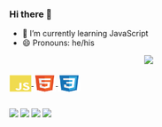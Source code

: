 ### Hi there 👋

- 🌱 I’m currently learning JavaScript
- 😄 Pronouns: he/his

<div align="center">
  <a href="https://github.com/cadeteandre">
  <img height="180em" src="https://github-readme-stats.vercel.app/api?username=cadeteandre&show_icons=true&theme=midnight-purple&include_all_commits=true&count_private=true"/>
 <!-- <img height="180em" src="https://github-readme-stats.vercel.app/api/top-langs/?username=cadeteandre&layout=compact&langs_count=7&theme=midnight-purple"/> -->
</div>
<div style="display: inline_block"><br>
 
  <img align="center" alt="Rafa-Js" height="30" width="40" src="https://raw.githubusercontent.com/devicons/devicon/master/icons/javascript/javascript-plain.svg">
  <img align="center" alt="Rafa-HTML" height="30" width="40" src="https://raw.githubusercontent.com/devicons/devicon/master/icons/html5/html5-original.svg">
  <img align="center" alt="Rafa-CSS" height="30" width="40" src="https://raw.githubusercontent.com/devicons/devicon/master/icons/css3/css3-original.svg">
 
</div>
  
  ##
  
<div>
  <a href="https://instagram.com/cadeteandre" target="_blank"><img src="https://img.shields.io/badge/-Instagram-%23E4405F?style=for-the-badge&logo=instagram&logoColor=white" target="_blank"></a>
 <a href="" target="_blank"><img src="https://img.shields.io/badge/Discord-7289DA?style=for-the-badge&logo=discord&logoColor=white" target="_blank"></a> 
  <a href = "mailto:@gmail.com"><img src="https://img.shields.io/badge/Gmail-D14836?style=for-the-badge&logo=gmail&logoColor=white"></a>
  <a href="https://www.linkedin.com/in/andr%C3%A9-cad%C3%AAte-336660169/" target="_blank"><img src="https://img.shields.io/badge/-LinkedIn-%230077B5?style=for-the-badge&logo=linkedin&logoColor=white" target="_blank"></a> 
  
</div>
